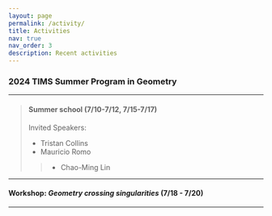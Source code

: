 ```yaml
---
layout: page
permalink: /activity/
title: Activities
nav: true
nav_order: 3
description: Recent activities
---
```


### **2024 TIMS Summer Program in Geometry**
-------

>#### Summer school (7/10-7/12, 7/15-7/17)
>Invited Speakers:
>- Tristan Collins
>- Mauricio Romo
>>- Chao-Ming Lin



-------
#### Workshop: *Geometry crossing singularities* (7/18 - 7/20)
-------


